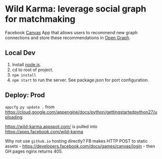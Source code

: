 Wild Karma: leverage social graph for matchmaking
=============================================

Facebook [Canvas](https://developers.facebook.com/docs/games/canvas) App
that allows users to recommend new graph connections and store these
recommendations in [Open Graph](https://developers.facebook.com/docs/games/opengraph).

Local Dev
--------
1. Install [node.js](https://nodejs.org/).
2. cd to root of project.
3. `npm install`
4. `npm start` to run the server. See package.json for port configuration.

Deploy: Prod
--------
`appcfg.py update .` from <https://cloud.google.com/appengine/docs/python/gettingstartedpython27/uploading>

<https://wild-karma.appspot.com/> is pulled into <https://apps.facebook.com/wild-karma>

Why not use `github.io` hosting directly? FB makes HTTP POST to static assets -
<https://developers.facebook.com/docs/games/canvas/login> - then GH pages nginx returns 405.
